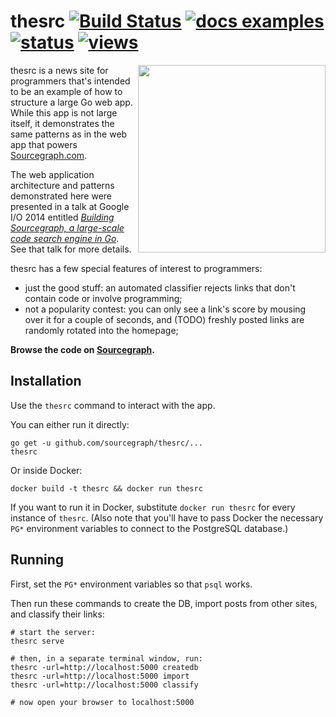 # thesrc [![Build Status](https://travis-ci.org/sourcegraph/thesrc.png?branch=master)](https://travis-ci.org/sourcegraph/thesrc) [![docs examples](https://sourcegraph.com/api/repos/github.com/sourcegraph/thesrc/.badges/docs-examples.png)](https://sourcegraph.com/github.com/sourcegraph/thesrc) [![status](https://sourcegraph.com/api/repos/github.com/sourcegraph/thesrc/.badges/status.png)](https://sourcegraph.com/github.com/sourcegraph/thesrc) [![views](https://sourcegraph.com/api/repos/github.com/sourcegraph/thesrc/.counters/views.png)](https://sourcegraph.com/github.com/sourcegraph/thesrc)

<img width=300 align=right src="https://s3-us-west-2.amazonaws.com/sourcegraph-assets/thesrc-screenshot.png">

thesrc is a news site for programmers that's intended to be an example of how to
structure a large Go web app. While this app is not large itself, it
demonstrates the same patterns as in the web app that powers
[Sourcegraph.com](https://sourcegraph.com).

The web application architecture and patterns demonstrated here were presented
in a talk at Google I/O 2014 entitled *[Building Sourcegraph, a large-scale code
search engine in Go](https://sourcegraph.com/blog/google-io-2014-building-sourcegraph-a-large-scale-code-search-engine-in-go)*. See that talk for more details.

thesrc has a few special features of interest to programmers:

* just the good stuff: an automated classifier rejects links that don't contain code or involve programming;
* not a popularity contest: you can only see a link's score by mousing over it for a couple of seconds, and (TODO) freshly posted links are randomly rotated into the homepage;

**Browse the code on [Sourcegraph](https://sourcegraph.com/github.com/sourcegraph/thesrc).**

## Installation

Use the `thesrc` command to interact with the app.

You can either run it directly:

```
go get -u github.com/sourcegraph/thesrc/...
thesrc
```

Or inside Docker:

```
docker build -t thesrc && docker run thesrc
```

If you want to run it in Docker, substitute `docker run thesrc` for every
instance of `thesrc`. (Also note that you'll have to pass Docker the necessary
`PG*` environment variables to connect to the PostgreSQL database.)

## Running

First, set the `PG*` environment variables so that `psql` works.

Then run these commands to create the DB, import posts from other sites, and classify their links:

```
# start the server:
thesrc serve

# then, in a separate terminal window, run:
thesrc -url=http://localhost:5000 createdb
thesrc -url=http://localhost:5000 import
thesrc -url=http://localhost:5000 classify

# now open your browser to localhost:5000
```
